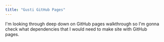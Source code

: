 ```yaml
---
title: "Gusti GitHub Pages"
---
```


I'm looking through deep down on GitHub pages walkthrough so I'm gonna check what dependencies that I would need to make site with GitHub pages.
